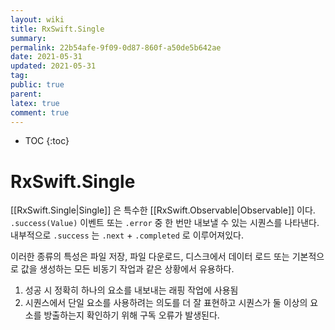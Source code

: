 ```yaml
---
layout: wiki
title: RxSwift.Single
summary: 
permalink: 22b54afe-9f09-0d87-860f-a50de5b642ae
date: 2021-05-31
updated: 2021-05-31
tag: 
public: true
parent: 
latex: true
comment: true
---
```


* TOC
{:toc}

# RxSwift.Single

[[RxSwift.Single|Single]] 은 특수한 [[RxSwift.Observable|Observable]] 이다. `.success(Value)` 이벤트 또는 `.error` 중 한 번만 내보낼 수 있는 시퀀스를 나타낸다. 내부적으로 `.success` 는 `.next` + `.completed` 로 이루어져있다.

이러한 종류의 특성은 파일 저장, 파일 다운로드, 디스크에서 데이터 로드 또는 기본적으로 값을 생성하는 모든 비동기 작업과 같은 상황에서 유용하다.

1. 성공 시 정확히 하나의 요소를 내보내는 래핑 작업에 사용됨
2. 시퀀스에서 단일 요소를 사용하려는 의도를 더 잘 표현하고 시퀀스가 둘 이상의 요소를 방출하는지 확인하기 위해 구독 오류가 발생된다.
